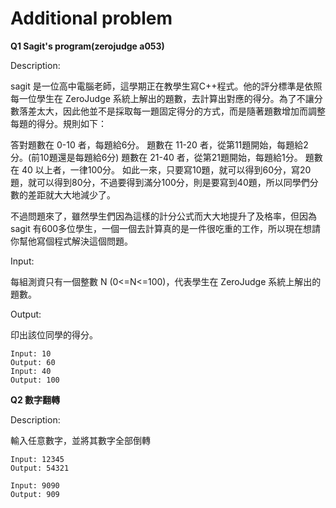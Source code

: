 # Additional problem

**Q1 Sagit's program(zerojudge a053)**

Description:

sagit 是一位高中電腦老師，這學期正在教學生寫C++程式。他的評分標準是依照每一位學生在 ZeroJudge 系統上解出的題數，去計算出對應的得分。為了不讓分數落差太大，因此他並不是採取每一題固定得分的方式，而是隨著題數增加而調整每題的得分。規則如下：

答對題數在 0-10 者，每題給6分。
題數在 11-20 者，從第11題開始，每題給2分。(前10題還是每題給6分)
題數在 21-40 者，從第21題開始，每題給1分。
題數在 40 以上者，一律100分。
如此一來，只要寫10題，就可以得到60分，寫20題，就可以得到80分，不過要得到滿分100分，則是要寫到40題，所以同學們分數的差距就大大地減少了。 

不過問題來了，雖然學生們因為這樣的計分公式而大大地提升了及格率，但因為 sagit 有600多位學生，一個一個去計算真的是一件很吃重的工作，所以現在想請你幫他寫個程式解決這個問題。

Input:

每組測資只有一個整數 N (0<=N<=100)，代表學生在 ZeroJudge 系統上解出的題數。

Output:

印出該位同學的得分。

```
Input: 10
Output: 60
Input: 40
Output: 100
```

**Q2 數字翻轉**

Description:

輸入任意數字，並將其數字全部倒轉

```
Input: 12345
Output: 54321

Input: 9090
Output: 909
```
